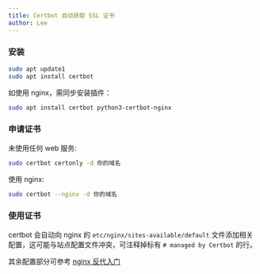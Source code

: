 ```yaml
---
title: Certbot 自动获取 SSL 证书
author: Lee
---
```


### 安装

```bash
sudo apt update1
sudo apt install certbot
```

如使用 nginx，需同步安装插件：

```bash
sudo apt install certbot python3-certbot-nginx
```

### 申请证书

未使用任何 web 服务:

```bash
sudo certbot certonly -d 你的域名
```

使用 nginx:

```bash
sudo certbot --nginx -d 你的域名
```

### 使用证书

certbot 会自动向 nginx 的 `etc/nginx/sites-available/default` 文件添加相关配置，这可能与站点配置文件冲突，可注释掉标有 `# managed by Certbot` 的行。

其余配置部分可参考 [nginx 反代入门](./nginx.md)
